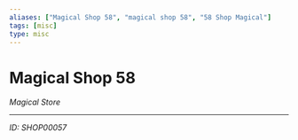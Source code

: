 ```yaml
---
aliases: ["Magical Shop 58", "magical shop 58", "58 Shop Magical"]
tags: [misc]
type: misc
---
```


# Magical Shop 58

*Magical Store*

---
*ID: SHOP00057*